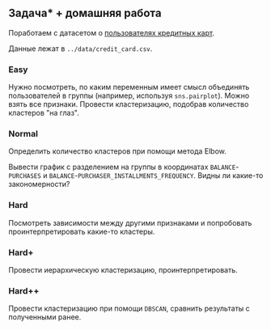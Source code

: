 ## Задача* + домашняя работа

Поработаем с датасетом о [пользователях кредитных карт](https://www.kaggle.com/arjunbhasin2013/ccdata). 

Данные лежат в `../data/credit_card.csv`. 

### Easy

Нужно посмотреть, по каким переменным имеет смысл объединять пользователей в группы (например, используя `sns.pairplot`). Можно взять все признаки. Провести кластеризацию, подобрав количество кластеров "на глаз".

### Normal

Определить количество кластеров при помощи метода Elbow.

Вывести график с разделением на группы в координатах `BALANCE`-`PURCHASES` и `BALANCE`-`PURCHASER_INSTALLMENTS_FREQUENCY`. Видны ли какие-то закономерности?

### Hard

Посмотреть зависимости между другими признаками и попробовать проинтерпретировать какие-то кластеры.

### Hard+

Провести иерархическую кластеризацию, проинтерпретировать.

### Hard++

Провести кластеризацию при помощи `DBSCAN`, сравнить результаты с полученными ранее.